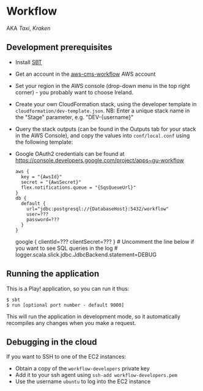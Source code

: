 Workflow
========

AKA *Taxi*, *Kraken*

Development prerequisites
-------------------------

  * Install [SBT](http://www.scala-sbt.org/)
  * Get an account in the [aws-cms-workflow](https://aws-cms-workflow.signin.aws.amazon.com/console) AWS account
  * Set your region in the AWS console (drop-down menu in the top right corner) - you probably want to choose Ireland.
  * Create your own CloudFormation stack, using the developer template in `cloudformation/dev-template.json`. NB: Enter
    a unique stack name in the "Stage" parameter, e.g. "DEV-{username}"
  * Query the stack outputs (can be found in the Outputs tab for your stack in the AWS Console), and copy the values
    into `conf/local.conf` using the following template:
  * Google OAuth2 credentials can be found at https://console.developers.google.com/project/apps~gu-workflow	

        aws {
          key = "{AwsId}"
          secret = "{AwsSecret}"
          flex.notifications.queue = "{SqsQueueUrl}"
        }
        db {
          default {
            url="jdbc:postgresql://{DatabaseHost}:5432/workflow"
            user=???
            password=???
          }
        }
	google {
    	  clientId=???
          clientSecret=??? 
        }
        # Uncomment the line below if you want to see SQL queries in the log
        # logger.scala.slick.jdbc.JdbcBackend.statement=DEBUG


Running the application
-----------------------

This is a Play! application, so you can run it thus:

    $ sbt
    $ run [optional port number - default 9000]

This will run the application in development mode, so it automatically recompiles any changes when you make a request.

Debugging in the cloud
----------------------

If you want to SSH to one of the EC2 instances:

  * Obtain a copy of the `workflow-developers` private key
  * Add it to your ssh agent using `ssh-add workflow-developers.pem`
  * Use the username `ubuntu` to log into the EC2 instance
